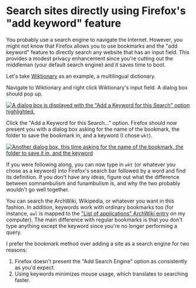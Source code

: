 # Search sites directly using Firefox's "add keyword" feature

You probably use a search engine to navigate the Internet. However, you
might not know that Firefox allows you to use bookmarks and the "add
keyword" feature to directly search any website that has an input
field. This provides a modest privacy enhancement since you're cutting
out the middleman (your default search engine) and it saves time to
boot.

Let's take [Wiktionary](https://www.wiktionary.org/) as an example,
a multilingual dictionary.

Navigate to Wiktionary and right click Wiktionary's input field. A dialog
box should pop up.

[![A dialog box is displayed with the "Add a Keyword for this Search"
option
highlighted.](/images/add-keyword-1.png)](/images/add-keyword-1.png)

Click the "Add a Keyword for this Search..." option. Firefox should now
present you with a dialog box asking for the name of the bookmark, the
folder to save the bookmark in, and a keyword (I chose `wkt`).

[![Another dialog box, this time asking for the name of the bookmark,
the folder to save it in, and the keyword
](/images/add-keyword-2.png)](/images/add-keyword-2.png)

If you were following along, you can now type in `wkt` (or whatever you
chose as a keyword) into Firefox's search bar followed by a word and
find its definition.  If you don't have any ideas, figure out what the
difference between somnambulism and funambulism is, and why the two
probably wouldn't go well together.

You can search the ArchWiki, Wikipedia, or whatever you want in this
fashion. In addition, keywords work with ordinary bookmarks too (for
instance, `awl` is mapped to the ["List of applications" ArchWiki
entry](https://wiki.archlinux.org/index.php/List_of_applications) on my
computer). The main difference with regular bookmarks is that you don't
type anything except the keyword since you're no longer performing a query.

I prefer the bookmark method over adding a site as a search engine for
two reasons:

1. Firefox doesn't present the "Add Search Engine" option as
   consistently as you'd expect.
2. Using keywords minimizes mouse usage, which translates to searching
   faster.
